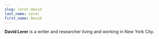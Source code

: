 ```yaml
---
slug: lerer-david
last_name: Lerer
first_name: David
---
```

**David Lerer** is a writer and researcher living and working in New York City.